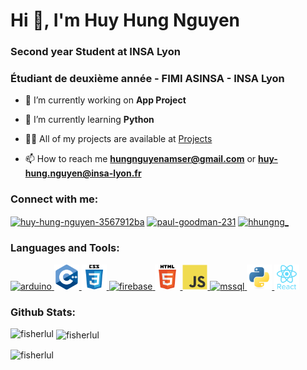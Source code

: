 <h1>Hi 👋, I'm Huy Hung Nguyen</h1>
<h3>Second year Student at INSA Lyon</h3>
<h3>Étudiant de deuxième année - FIMI ASINSA - INSA Lyon</h3>

- 🔭 I’m currently working on **App Project**

- 🌱 I’m currently learning **Python**

- 👨‍💻 All of my projects are available at [Projects](https://github.com/fisherlul/Projects)

- 📫 How to reach me **hungnguyenamser@gmail.com** or **huy-hung.nguyen@insa-lyon.fr**

<h3 align="left">Connect with me:</h3>
<p align="left">
<a href="https://linkedin.com/in/huy-hung-nguyen-3567912ba" target="blank"><img align="center" src="https://raw.githubusercontent.com/rahuldkjain/github-profile-readme-generator/master/src/images/icons/Social/linked-in-alt.svg" alt="huy-hung-nguyen-3567912ba" height="30" width="40" /></a>
<a href="https://fb.com/paul-goodman-231" target="blank"><img align="center" src="https://raw.githubusercontent.com/rahuldkjain/github-profile-readme-generator/master/src/images/icons/Social/facebook.svg" alt="paul-goodman-231" height="30" width="40" /></a>
<a href="https://www.instagram.com/hhungng_/" target="blank"><img align="center" src="https://raw.githubusercontent.com/rahuldkjain/github-profile-readme-generator/master/src/images/icons/Social/instagram.svg" alt="hhungng_" height="30" width="40" /></a>
</p>

<h3 align="left">Languages and Tools:</h3>
<p align="left"> <a href="https://www.arduino.cc/" target="_blank" rel="noreferrer"> <img src="https://cdn.worldvectorlogo.com/logos/arduino-1.svg" alt="arduino" width="40" height="40"/> </a> <a href="https://www.w3schools.com/cpp/" target="_blank" rel="noreferrer"> <img src="https://raw.githubusercontent.com/devicons/devicon/master/icons/cplusplus/cplusplus-original.svg" alt="cplusplus" width="40" height="40"/> </a> <a href="https://www.w3schools.com/css/" target="_blank" rel="noreferrer"> <img src="https://raw.githubusercontent.com/devicons/devicon/master/icons/css3/css3-original-wordmark.svg" alt="css3" width="40" height="40"/> </a> <a href="https://firebase.google.com/" target="_blank" rel="noreferrer"> <img src="https://www.vectorlogo.zone/logos/firebase/firebase-icon.svg" alt="firebase" width="40" height="40"/> </a> <a href="https://www.w3.org/html/" target="_blank" rel="noreferrer"> <img src="https://raw.githubusercontent.com/devicons/devicon/master/icons/html5/html5-original-wordmark.svg" alt="html5" width="40" height="40"/> </a> <a href="https://developer.mozilla.org/en-US/docs/Web/JavaScript" target="_blank" rel="noreferrer"> <img src="https://raw.githubusercontent.com/devicons/devicon/master/icons/javascript/javascript-original.svg" alt="javascript" width="40" height="40"/> </a> <a href="https://www.microsoft.com/en-us/sql-server" target="_blank" rel="noreferrer"> <img src="https://www.svgrepo.com/show/303229/microsoft-sql-server-logo.svg" alt="mssql" width="40" height="40"/> </a> <a href="https://www.python.org" target="_blank" rel="noreferrer"> <img src="https://raw.githubusercontent.com/devicons/devicon/master/icons/python/python-original.svg" alt="python" width="40" height="40"/> </a> <a href="https://reactjs.org/" target="_blank" rel="noreferrer"> <img src="https://raw.githubusercontent.com/devicons/devicon/master/icons/react/react-original-wordmark.svg" alt="react" width="40" height="40"/> </a> </p>

<h3 align="left">Github Stats:</h3>
<p><img align="left" src="https://github-readme-stats.vercel.app/api?username=fisherlul&show_icons=true&theme=transparent&bg_color=00000000" alt="fisherlul" /></p>

<p>&nbsp;<img align="center" src="https://github-readme-stats.vercel.app/api/top-langs/?username=fisherlul&show_icons=true&theme=transparent&bg_color=00000000&layout=donut" alt="fisherlul" /></p>

<p><img align="center" src="https://github-readme-streak-stats.herokuapp.com/?user=fisherlul&theme=transparent&bg_color=00000000" alt="fisherlul" /></p>
